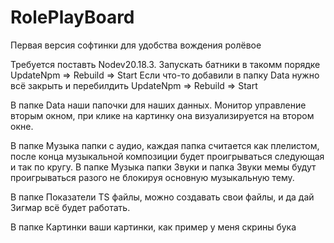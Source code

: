 # RolePlayBoard
Первая версия софтинки для удобства вождения ролёвое

Требуется поставть Nodev20.18.3.
Запускать батники в такомм порядке UpdateNpm => Rebuild => Start
Если что-то добавили в папку Data нужно всё закрыть и перебилдить UpdateNpm => Rebuild => Start

В папке Data наши папочки для наших данных.
Монитор управление вторым окном, при клике на картинку она визуализируется на втором окне.

В папке Музыка папки с аудио, каждая папка считается как плелистом, после конца музыкальной композиции будет проигрываться следующая и так по кругу.
В папке Музыка папки Звуки и папка Звуки мемы будут проигрываться разого не блокируя основную музыкальную тему.

В папке Показатели TS файлы, можно создавать свои файлы, и да дай Зигмар всё будет работать.
 
В папке Картинки ваши картинки, как пример у меня скрины бука


